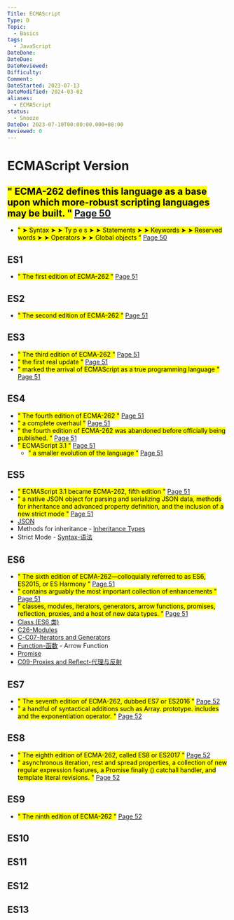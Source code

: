 ```yaml
---
Title: ECMAScript
Type: D
Topic:
  - Basics
tags:
  - JavaScript
DateDone: 
DateDue: 
DateReviewed: 
Difficulty: 
Comment: 
DateStarted: 2023-07-13
DateModified: 2024-03-02
aliases:
  - ECMAScript
status:
  - Snooze
DateDo: 2023-07-10T00:00:00.000+08:00
Reviewed: 0
---
```


# ECMAScript Version

## <mark class="hltr-yellow ">" ECMA-262 defines this language as a base upon which more-robust scripting languages may be built. "</mark> [Page 50 ](zotero://open-pdf/library/items/ZK2IJ5LN?page=50&annotation=YNNAJNPZ)

- <mark class="hltr-yellow ">" ➤ Syntax ➤ ➤ Ty p e s ➤ ➤ Statements ➤ ➤ Keywords ➤ ➤ Reserved words ➤ ➤ Operators ➤ ➤ Global objects "</mark> [Page 50 ](zotero://open-pdf/library/items/ZK2IJ5LN?page=50&annotation=W4RU4LNL)

## ES1

- <mark class="hltr-orange ">" The first edition of ECMA-262 "</mark> [Page 51 ](zotero://open-pdf/library/items/ZK2IJ5LN?page=51&annotation=JL8RH8DP)

## ES2

- <mark class="hltr-orange ">" The second edition of ECMA-262 "</mark> [Page 51 ](zotero://open-pdf/library/items/ZK2IJ5LN?page=51&annotation=DASUS9GG)

## ES3

- <mark class="hltr-orange ">" The third edition of ECMA-262 "</mark> [Page 51 ](zotero://open-pdf/library/items/ZK2IJ5LN?page=51&annotation=MUEN7RMS)
- <mark class="hltr-yellow ">" the first real update "</mark> [Page 51 ](zotero://open-pdf/library/items/ZK2IJ5LN?page=51&annotation=XG5GUIVF)
- <mark class="hltr-yellow ">" marked the arrival of ECMAScript as a true programming language "</mark> [Page 51 ](zotero://open-pdf/library/items/ZK2IJ5LN?page=51&annotation=U6RTEPR7)

## ES4

- <mark class="hltr-orange ">" The fourth edition of ECMA-262 "</mark> [Page 51 ](zotero://open-pdf/library/items/ZK2IJ5LN?page=51&annotation=62FJKCAF)
- <mark class="hltr-yellow ">" a complete overhaul "</mark> [Page 51 ](zotero://open-pdf/library/items/ZK2IJ5LN?page=51&annotation=UL9SVAR3)
- <mark class="hltr-yellow ">" the fourth edition of ECMA-262 was abandoned before officially being published. "</mark> [Page 51 ](zotero://open-pdf/library/items/ZK2IJ5LN?page=51&annotation=JXTAP9KV)
- <mark class="hltr-orange ">" ECMAScript 3.1 "</mark> [Page 51 ](zotero://open-pdf/library/items/ZK2IJ5LN?page=51&annotation=873J2UMI)
  - <mark class="hltr-yellow ">" a smaller evolution of the language "</mark> [Page 51 ](zotero://open-pdf/library/items/ZK2IJ5LN?page=51&annotation=5LW45K6E)

## ES5

- <mark class="hltr-orange ">" ECMAScript 3.1 became ECMA-262, fifth edition "</mark> [Page 51 ](zotero://open-pdf/library/items/ZK2IJ5LN?page=51&annotation=AEXJ5LPH)
- <mark class="hltr-yellow ">" a native JSON object for parsing and serializing JSON data, methods for inheritance and advanced property definition, and the inclusion of a new strict mode "</mark> [Page 51 ](zotero://open-pdf/library/items/ZK2IJ5LN?page=51&annotation=FTCT35ID)
- [JSON](JSON.md)
- Methods for inheritance - [Inheritance Types](Inheritance%20Types)
- Strict Mode - [Syntax-语法](Syntax-语法.md)

## ES6

- <mark class="hltr-orange ">" The sixth edition of ECMA-262—colloquially referred to as ES6, ES2015, or ES Harmony "</mark> [Page 51 ](zotero://open-pdf/library/items/ZK2IJ5LN?page=51&annotation=C6LWQM35)
- <mark class="hltr-yellow ">" contains arguably the most important collection of enhancements "</mark> [Page 51 ](zotero://open-pdf/library/items/ZK2IJ5LN?page=51&annotation=8CD4CSUA)
- <mark class="hltr-yellow ">" classes, modules, iterators, generators, arrow functions, promises, reflection, proxies, and a host of new data types. "</mark> [Page 51 ](zotero://open-pdf/library/items/ZK2IJ5LN?page=51&annotation=XFTUVGI6)
- [Class (ES6 类)](Class%20(ES6%20类).md)
- [C26-Modules](C26-Modules.md)
- [C-C07-Iterators and Generators](C-C07-Iterators%20and%20Generators)
- [Function-函数](Function-函数) - Arrow Function
- [Promise](Promise.md)
- [C09-Proxies and Reflect-代理与反射](C09-Proxies%20and%20Reflect-代理与反射.md)

## ES7

- <mark class="hltr-orange ">" The seventh edition of ECMA-262, dubbed ES7 or ES2016 "</mark> [Page 52 ](zotero://open-pdf/library/items/ZK2IJ5LN?page=52&annotation=53T47GAD)
- <mark class="hltr-yellow ">" a handful of syntactical additions such as Array. prototype. includes and the exponentiation operator. "</mark> [Page 52 ](zotero://open-pdf/library/items/ZK2IJ5LN?page=52&annotation=FECEYY42)

## ES8

- <mark class="hltr-orange ">" The eighth edition of ECMA-262, called ES8 or ES2017 "</mark> [Page 52 ](zotero://open-pdf/library/items/ZK2IJ5LN?page=52&annotation=G2N2WFE8)
- <mark class="hltr-yellow ">" asynchronous iteration, rest and spread properties, a collection of new regular expression features, a Promise finally () catchall handler, and template literal revisions. "</mark> [Page 52 ](zotero://open-pdf/library/items/ZK2IJ5LN?page=52&annotation=E95J2U3D)

## ES9

- <mark class="hltr-orange ">" The ninth edition of ECMA-262 "</mark> [Page 52 ](zotero://open-pdf/library/items/ZK2IJ5LN?page=52&annotation=TGAM4CEW)

## ES10

## ES11

## ES12

## ES13
